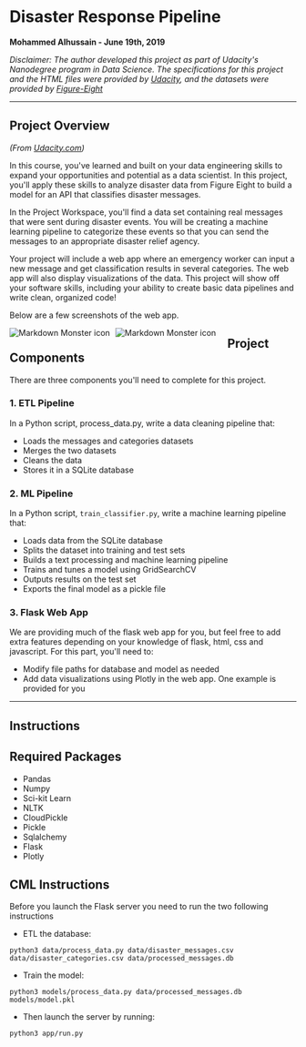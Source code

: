# Disaster Response Pipeline
**Mohammed Alhussain - June 19th, 2019**

*Disclaimer: The author developed this project as part of Udacity's Nanodegree program in Data Science. The specifications for this project and the HTML files were provided by [Udacity](udacity.com), and the datasets were provided by [Figure-Eight](https://www.figure-eight.com/)*

--------------------------

## Project Overview 
*(From [Udacity.com](udacity.com))*

In this course, you've learned and built on your data engineering skills to expand your opportunities and potential as a data scientist. In this project, you'll apply these skills to analyze disaster data from Figure Eight to build a model for an API that classifies disaster messages.

In the Project Workspace, you'll find a data set containing real messages that were sent during disaster events. You will be creating a machine learning pipeline to categorize these events so that you can send the messages to an appropriate disaster relief agency.

Your project will include a web app where an emergency worker can input a new message and get classification results in several categories. The web app will also display visualizations of the data. This project will show off your software skills, including your ability to create basic data pipelines and write clean, organized code!

Below are a few screenshots of the web app.


<img src="https://s3.amazonaws.com/video.udacity-data.com/topher/2018/September/5b967bef_disaster-response-project1/disaster-response-project1.png"
     alt="Markdown Monster icon"
     style="float: left; margin-right: 10px;" />
<img src="https://s3.amazonaws.com/video.udacity-data.com/topher/2018/September/5b967cda_disaster-response-project2/disaster-response-project2.png"
     alt="Markdown Monster icon"
     style="float: left; margin-right: 20px;" />
     
 ## Project Components
There are three components you'll need to complete for this project.

### 1. ETL Pipeline
In a Python script, process_data.py, write a data cleaning pipeline that:

 - Loads the messages and categories datasets
 - Merges the two datasets
 - Cleans the data
 - Stores it in a SQLite database
 
 
 
### 2. ML Pipeline
In a Python script, `train_classifier.py`, write a machine learning pipeline that:

 - Loads data from the SQLite database
 - Splits the dataset into training and test sets
 - Builds a text processing and machine learning pipeline
 - Trains and tunes a model using GridSearchCV
 - Outputs results on the test set
 - Exports the final model as a pickle file



### 3. Flask Web App
We are providing much of the flask web app for you, but feel free to add extra features depending on your knowledge of flask, html, css and javascript. For this part, you'll need to:

 - Modify file paths for database and model as needed
 - Add data visualizations using Plotly in the web app. One example is provided for you
 
 
--------------------------

## Instructions

## Required Packages

 - Pandas
 - Numpy
 - Sci-kit Learn
 - NLTK
 - CloudPickle
 - Pickle
 - Sqlalchemy
 - Flask
 - Plotly
## CML Instructions

Before you launch the Flask server you need to run the two following instructions
 - ETL the database: 
  
  `python3 data/process_data.py data/disaster_messages.csv data/disaster_categories.csv data/processed_messages.db`
  
 - Train the model: 
 
  `python3 models/process_data.py data/processed_messages.db models/model.pkl`
  
 - Then launch the server by running: 
 
  `python3 app/run.py`
